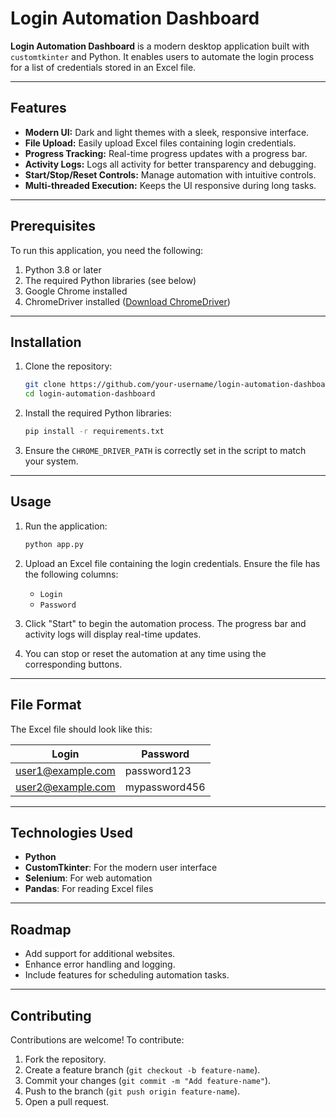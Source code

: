# Login Automation Dashboard

**Login Automation Dashboard** is a modern desktop application built with `customtkinter` and Python. It enables users to automate the login process for a list of credentials stored in an Excel file.

---

## Features

- **Modern UI:** Dark and light themes with a sleek, responsive interface.
- **File Upload:** Easily upload Excel files containing login credentials.
- **Progress Tracking:** Real-time progress updates with a progress bar.
- **Activity Logs:** Logs all activity for better transparency and debugging.
- **Start/Stop/Reset Controls:** Manage automation with intuitive controls.
- **Multi-threaded Execution:** Keeps the UI responsive during long tasks.

---


## Prerequisites

To run this application, you need the following:

1. Python 3.8 or later
2. The required Python libraries (see below)
3. Google Chrome installed
4. ChromeDriver installed ([Download ChromeDriver](https://sites.google.com/a/chromium.org/chromedriver/downloads))

---

## Installation

1. Clone the repository:

    ```bash
    git clone https://github.com/your-username/login-automation-dashboard.git
    cd login-automation-dashboard
    ```

2. Install the required Python libraries:

    ```bash
    pip install -r requirements.txt
    ```

3. Ensure the `CHROME_DRIVER_PATH` is correctly set in the script to match your system.

---

## Usage

1. Run the application:

    ```bash
    python app.py
    ```

2. Upload an Excel file containing the login credentials. Ensure the file has the following columns:
    - `Login`
    - `Password`

3. Click "Start" to begin the automation process. The progress bar and activity logs will display real-time updates.

4. You can stop or reset the automation at any time using the corresponding buttons.

---

## File Format

The Excel file should look like this:

| Login           | Password      |
|-----------------|---------------|
| user1@example.com | password123  |
| user2@example.com | mypassword456 |

---

## Technologies Used

- **Python**
- **CustomTkinter**: For the modern user interface
- **Selenium**: For web automation
- **Pandas**: For reading Excel files

---

## Roadmap

- Add support for additional websites.
- Enhance error handling and logging.
- Include features for scheduling automation tasks.

---

## Contributing

Contributions are welcome! To contribute:

1. Fork the repository.
2. Create a feature branch (`git checkout -b feature-name`).
3. Commit your changes (`git commit -m "Add feature-name"`).
4. Push to the branch (`git push origin feature-name`).
5. Open a pull request.


